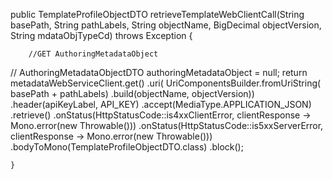  public TemplateProfileObjectDTO retrieveTemplateWebClientCall(String basePath, String pathLabels, String objectName, BigDecimal objectVersion,
                                                                  String mdataObjTypeCd) throws Exception {

        //GET AuthoringMetadataObject
//        AuthoringMetadataObjectDTO authoringMetadataObject = null;
        return metadataWebServiceClient.get()
                .uri(
                        UriComponentsBuilder.fromUriString(
                                basePath + pathLabels)
                                .build(objectName, objectVersion))
                .header(apiKeyLabel, API_KEY)
                .accept(MediaType.APPLICATION_JSON)
                .retrieve()
                .onStatus(HttpStatusCode::is4xxClientError, clientResponse ->
                        Mono.error(new Throwable()))
                .onStatus(HttpStatusCode::is5xxServerError, clientResponse ->
                        Mono.error(new Throwable()))
                .bodyToMono(TemplateProfileObjectDTO.class)
                .block();

    }
